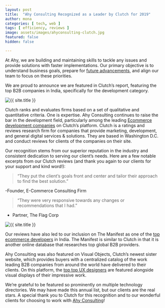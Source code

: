 ```yaml
---
layout: post
title:  "Ahy Consulting Recognized as a Leader by Clutch for 2019"
author: mona
categories: [ tech, web ]
tags: [ efficiency, reviews ]
image: assets/images/ahyconsulting-clutch.jpg
featured: false
hidden: false

---
```


At Ahy, we are building and maintaining skills to tackle any issues and provide solutions with faster implementations. Our primary objective is to understand business goals, prepare for <a href="https://www.shopify.com/enterprise/the-future-of-ecommerce" target="\_blank">future advancements</a>, and align our team to focus on these priorities.

We are proud to announce we are featured in Clutch’s report, featuring the top B2B companies in India, specifically for the development category.
<p class="mb-5"><img class="shadow-lg" src="{{site.baseurl}}/assets/images/clutchbadge.png" alt="{{ site.title }}" /></p>

Clutch ranks and evaluates firms based on a set of qualitative and quantitative criteria. One is expertise. Ahy Consulting continues to raise the bar in the development field, particularly among the leading <a href="https://clutch.co/in/developers/ecommerce" target="\_blank">Ecommerce development companies</a> on Clutch’s platform. Clutch is a ratings and reviews research firm for companies that provide marketing, development, and general digital services & solutions. They are based in Washington D.C. and conduct reviews for clients of the companies on their site.

Our recognition stems from our superior reputation in the industry and consistent dedication to serving our client’s needs. Here are a few notable excerpts from our Clutch reviews (and thank you again to our clients for your support and kind word!):

>“They put the client’s goals front and center and tailor their approach to find the best solution.”

-Founder, E-Commerce Consulting Firm

>“They were very responsive towards any changes or recommendations that I had.”

- Partner, The Flag Corp

<p class="mb-5"><img class="shadow-lg" src="{{site.baseurl}}/assets/images/ahyscreenshot.png" alt="{{ site.title }}" /></p>

Our reviews have also led to our inclusion on The Manifest as one of the <a href="https://themanifest.com/in/ecommerce-development/companies#ahyconsulting" target="\_blank">top ecommerce developers</a> in India. The Manifest is similar to Clutch in that it is another online database that researches top global B2B providers.

Ahy Consulting was also featured on Visual Objects, Clutch’s newest sister website, which provides buyers with a centralized catalog of the work leading B2B companies from around the world have delivered to their clients. On this platform, the <a href="https://visualobjects.com/user-experience/top-ux-designers" target="\_blank">top top UX designers</a> are featured alongside visual displays of their impressive work.

We’re grateful to be featured so prominently on multiple technology directories. We may have made this annual list, but our clients are the real stars. A special thank you to Clutch for this recognition and to our wonderful clients for choosing to work with <a href="https://clutch.co/profile/ahy-consulting" target="\_blank">Ahy Consulting</a>!
